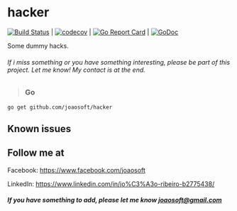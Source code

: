 # hacker
[![Build Status](https://travis-ci.org/joaosoft/hacker.svg?branch=master)](https://travis-ci.org/joaosoft/hacker) | [![codecov](https://codecov.io/gh/joaosoft/hacker/branch/master/graph/badge.svg)](https://codecov.io/gh/joaosoft/hacker) | [![Go Report Card](https://goreportcard.com/badge/github.com/joaosoft/hacker)](https://goreportcard.com/report/github.com/joaosoft/hacker) | [![GoDoc](https://godoc.org/github.com/joaosoft/hacker?status.svg)](https://godoc.org/github.com/joaosoft/hacker)

Some dummy hacks.

###### If i miss something or you have something interesting, please be part of this project. Let me know! My contact is at the end.

>### Go
```
go get github.com/joaosoft/hacker
```

## Known issues

## Follow me at
Facebook: https://www.facebook.com/joaosoft

LinkedIn: https://www.linkedin.com/in/jo%C3%A3o-ribeiro-b2775438/

##### If you have something to add, please let me know joaosoft@gmail.com
